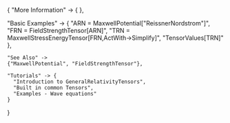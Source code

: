 {
  "More Information" -> {
  },

  "Basic Examples" -> {
    "ARN = MaxwellPotential[\"ReissnerNordstrom\"]",
    "FRN = FieldStrengthTensor[ARN]",
    "TRN = MaxwellStressEnergyTensor[FRN,ActWith->Simplify]",
    "TensorValues[TRN]"
    },

    "See Also" ->
    {"MaxwellPotential", "FieldStrengthTensor"},

    "Tutorials" -> {
      "Introduction to GeneralRelativityTensors",
      "Built in common Tensors",
      "Examples - Wave equations"
    }

}
